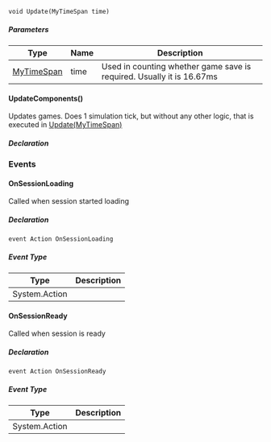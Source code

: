 ```
void Update(MyTimeSpan time)
```

##### Parameters

| Type | Name | Description |
| --- | --- | --- |
| [MyTimeSpan](https://keensoftwarehouse.github.io/SpaceEngineersModAPI/api/VRage.Library.Utils.MyTimeSpan.html) | time | Used in counting whether game save is required. Usually it is 16.67ms |

#### [](#VRage_Game_ModAPI_IMySession_UpdateComponents)UpdateComponents()

Updates games. Does 1 simulation tick, but without any other logic, that is executed in [Update(MyTimeSpan)](https://keensoftwarehouse.github.io/SpaceEngineersModAPI/api/VRage.Game.ModAPI.IMySession.html#VRage_Game_ModAPI_IMySession_Update_VRage_Library_Utils_MyTimeSpan_)

##### Declaration

### [](#events)Events

#### [](#VRage_Game_ModAPI_IMySession_OnSessionLoading)OnSessionLoading

Called when session started loading

##### Declaration

```
event Action OnSessionLoading
```

##### Event Type

| Type | Description |
| --- | --- |
| System.Action |     |

#### [](#VRage_Game_ModAPI_IMySession_OnSessionReady)OnSessionReady

Called when session is ready

##### Declaration

```
event Action OnSessionReady
```

##### Event Type

| Type | Description |
| --- | --- |
| System.Action |     |